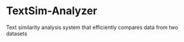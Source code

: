 # TextSim-Analyzer
Text similarity analysis system that efficiently compares data from two datasets
